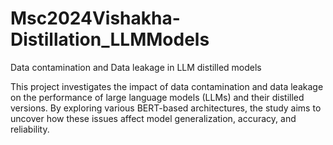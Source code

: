 # Msc2024Vishakha-Distillation_LLMModels
Data contamination and Data leakage in LLM distilled models

This project investigates the impact of data contamination and data leakage on the performance of large language models (LLMs) and their distilled versions. By exploring various BERT-based architectures, the study aims to uncover how these issues affect model generalization, accuracy, and reliability.

